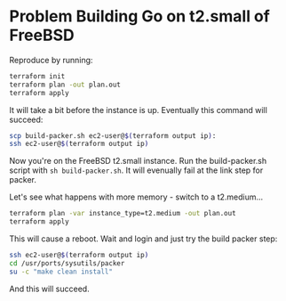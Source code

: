 # Problem Building Go on t2.small of FreeBSD

Reproduce by running:

```bash
terraform init
terraform plan -out plan.out
terraform apply
```

It will take a bit before the instance is up.  Eventually this command
will succeed:

```bash
scp build-packer.sh ec2-user@$(terraform output ip):
ssh ec2-user@$(terraform output ip)
```

Now you're on the FreeBSD t2.small instance.  Run the build-packer.sh
script with `sh build-packer.sh`.  It will evenually fail at the link
step for packer.

Let's see what happens with more memory - switch to a t2.medium...

```bash
terraform plan -var instance_type=t2.medium -out plan.out
terraform apply
```

This will cause a reboot.  Wait and login and just try the build packer
step:

```bash
ssh ec2-user@$(terraform output ip)
cd /usr/ports/sysutils/packer
su -c "make clean install"
```

And this will succeed.
